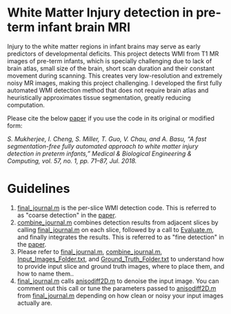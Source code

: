 # White Matter Injury detection in pre-term infant brain MRI

Injury to the white matter regions in infant brains may serve as early predictors of developmental deficits. This project detects WMI from T1 MR images of pre-term infants, which is specially challenging due to lack of brain atlas, small size of the brain, short scan duration and their constant movement during scanning. This creates very low-resolution and extremely noisy MR images, making this project challenging. I developed the first fully automated WMI detection method that does not require brain atlas and heuristically approximates tissue segmentation, greatly reducing computation.

Please cite the below [paper](https://doi.org/10.1007/s11517-018-1829-9) if you use the code in its original or modified form:

*S. Mukherjee, I. Cheng, S. Miller, T. Guo, V. Chau, and A. Basu, “A fast segmentation-free fully automated approach to white matter injury detection in preterm infants,” Medical & Biological Engineering & Computing, vol. 57, no. 1, pp. 71–87, Jul. 2018.*

# Guidelines

1. [final_journal.m](https://github.com/subhayanmukherjee/fastwmi/blob/master/final_journal.m) is the per-slice WMI detection code. This is referred to as "coarse detection" in the [paper](https://doi.org/10.1007/s11517-018-1829-9).
2. [combine_journal.m](https://github.com/subhayanmukherjee/fastwmi/blob/master/combine_journal.m) combines detection results from adjacent slices by calling [final_journal.m](https://github.com/subhayanmukherjee/fastwmi/blob/master/final_journal.m) on each slice, followed by a call to [Evaluate.m](https://github.com/subhayanmukherjee/fastwmi/blob/master/Evaluate.m), and finally integrates the results.  This is referred to as "fine detection" in the [paper](https://doi.org/10.1007/s11517-018-1829-9).
3. Please refer to [final_journal.m](https://github.com/subhayanmukherjee/fastwmi/blob/master/final_journal.m), [combine_journal.m](https://github.com/subhayanmukherjee/fastwmi/blob/master/combine_journal.m), [Input_Images_Folder.txt](https://github.com/subhayanmukherjee/fastwmi/blob/master/combined/Input_Images_Folder.txt), and [Ground_Truth_Folder.txt](https://github.com/subhayanmukherjee/fastwmi/blob/master/combined/DICOM_GT/Ground_Truth_Folder.txt) to understand how to provide input slice and ground truth images, where to place them, and how to name them..
4. [final_journal.m](https://github.com/subhayanmukherjee/fastwmi/blob/master/final_journal.m) calls [anisodiff2D.m](https://github.com/subhayanmukherjee/fastwmi/blob/master/anisodiff2D.m) to denoise the input image. You can comment out this call or tune the parameters passed to [anisodiff2D.m](https://github.com/subhayanmukherjee/fastwmi/blob/master/anisodiff2D.m) from [final_journal.m](https://github.com/subhayanmukherjee/fastwmi/blob/master/final_journal.m) depending on how clean or noisy your input images actually are.
